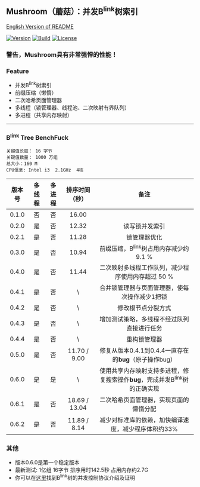 ## Mushroom（蘑菇）：并发B<sup>link</sup>树索引
[English Version of README](./README.en.md)

[![Version](https://img.shields.io/badge/Version-0.6.2-blue.svg)]()
[![Build](https://img.shields.io/badge/Build-Passing-green.svg)](https://travis-ci.org/UncP/Mushroom)
[![License](https://img.shields.io/badge/License-BSD--3-red.svg)](./LICENSE)

### 警告，Mushroom具有非常强悍的性能！

### Feature
+ 并发B<sup>link</sup>树索引
+ 前缀压缩（懒惰）
+ 二次哈希页面管理器
+ 多线程（锁管理器、线程池、二次映射有界队列）
+ 多进程（共享内存映射）

******

### B<sup>link</sup> Tree BenchFuck
`关键值长度： 16 字节`  
`关键值数量： 1000 万组`  
`总大小：160 M`  
`CPU信息: Intel i3  2.1GHz  4核`

| 版本号 | 多线程 | 多进程 | 排序时间（秒）|           备注             |
|:------:|:-----:|:-----:|:-----------:|:---------------------------:|
| 0.1.0  |  否  |  否  |   16.00    ||
| 0.2.0  |  是  |  否  |   12.32    |         读写锁并发索引          |
| 0.2.1  |  是  |  否  |   11.28    |         锁管理器优化            |
| 0.3.0  |  是  |  否  |   10.94    |前缀压缩，B<sup>link</sup>树占用内存减少约 9.1 %|
| 0.4.0  |  是  |  否  |   11.44    |二次映射多线程工作队列，减少程序使用内存超过 50 %|
| 0.4.1  |  是  |  否  |     \      |合并锁管理器与页面管理器，使每次操作减少1把锁|
| 0.4.2  |  是  |  否  |     \      |修改根节点分裂方式|
| 0.4.3  |  是  |  否  |     \      |增加测试策略，多线程不经过队列直接进行任务|
| 0.4.4  |  是  |  否  |     \      |重构锁管理器|
| 0.5.0  |  是  |  否  |11.70 / 9.00|修复从版本0.4.1到0.4.4一直存在的**bug**（原子操作bug）|
| 0.6.0  |  是  |  是  |     \      |使用共享内存映射支持多进程，修复搜索操作**bug**，完成并发B<sup>link</sup>树的正确实现|
| 0.6.1  |  是  |  否  |18.69 / 13.04|二次哈希页面管理器，实现页面的懒惰分配|
| 0.6.2  |  是  |  否  |11.89 / 8.14|减少对标准库的依赖，加快编译速度，减少程序体积约33%|


### 其他
+ 版本0.6.0是第一个稳定版本
+ 最新测试: 1亿组 16字节 排序用时142.5秒 占用内存约2.7G
+ 你可以在[这里](https://zhuanlan.zhihu.com/p/24800198)找到B<sup>link</sup>树的并发控制协议介绍及证明
